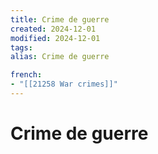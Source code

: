 ```yaml
---
title: Crime de guerre
created: 2024-12-01
modified: 2024-12-01
tags: 
alias: Crime de guerre

french:
- "[[21258 War crimes]]"
---
```

# Crime de guerre
